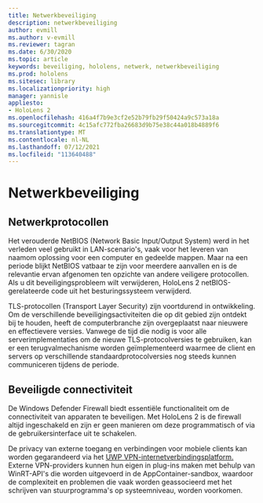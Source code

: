 ```yaml
---
title: Netwerkbeveiliging
description: netwerkbeveiliging
author: evmill
ms.author: v-evmill
ms.reviewer: tagran
ms.date: 6/30/2020
ms.topic: article
keywords: beveiliging, hololens, netwerk, netwerkbeveiliging
ms.prod: hololens
ms.sitesec: library
ms.localizationpriority: high
manager: yannisle
appliesto:
- HoloLens 2
ms.openlocfilehash: 416a4f7b9e3cf2e52b79fb29f50424a9c573a18a
ms.sourcegitcommit: 4c15afc772fba26683d9b75e38c44a018b4889f6
ms.translationtype: MT
ms.contentlocale: nl-NL
ms.lasthandoff: 07/12/2021
ms.locfileid: "113640488"
---
```

# <a name="network-security"></a>Netwerkbeveiliging

## <a name="network-protocols"></a>Netwerkprotocollen

Het verouderde NetBIOS (Network Basic Input/Output System) werd in het verleden veel gebruikt in LAN-scenario's, vaak voor het leveren van naamom oplossing voor een computer en gedeelde mappen. Maar na een periode blijkt NetBIOS vatbaar te zijn voor meerdere aanvallen en is de relevantie ervan afgenomen ten opzichte van andere veiligere protocollen. Als u dit beveiligingsprobleem wilt verwijderen, HoloLens 2 netBIOS-gerelateerde code uit het besturingssysteem verwijderd.

TLS-protocollen (Transport Layer Security) zijn voortdurend in ontwikkeling. Om de verschillende beveiligingsactiviteiten die op dit gebied zijn ontdekt bij te houden, heeft de computerbranche zijn overgeplaatst naar nieuwere en effectievere versies. Vanwege de tijd die nodig is voor alle serverimplementaties om de nieuwe TLS-protocolversies te gebruiken, kan er een terugvalmechanisme worden geïmplementeerd waarmee de client en servers op verschillende standaardprotocolversies nog steeds kunnen communiceren tijdens de periode.

## <a name="secure-connectivity"></a>Beveiligde connectiviteit 

De Windows Defender Firewall biedt essentiële functionaliteit om de connectiviteit van apparaten te beveiligen. Met HoloLens 2 is de firewall altijd ingeschakeld en zijn er geen manieren om deze programmatisch of via de gebruikersinterface uit te schakelen.

De privacy van externe toegang en verbindingen voor mobiele clients kan worden gegarandeerd via het [UWP VPN-internetverbindingsplatform.](/uwp/api/Windows.Networking.Vpn?view=winrt-19041) Externe VPN-providers kunnen hun eigen in plug-ins maken met behulp van WinRT-API's die worden uitgevoerd in de AppContainer-sandbox, waardoor de complexiteit en problemen die vaak worden geassocieerd met het schrijven van stuurprogramma's op systeemniveau, worden voorkomen.
